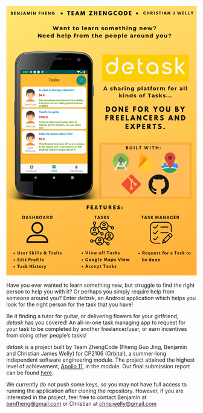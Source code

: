 ![](app/src/main/res/detask_poster.png)

Have you ever wanted to learn something new, but struggle to find the right person to help you with it? Or perhaps you simply require help from someone around you? Enter *detask*, an Android application which helps you look for the right person for the task that you have! 

Be it finding a tutor for guitar, or delivering flowers for your girlfriend, *detask* has you covered! An all-in-one task managing app to request for your task to be completed by another freelancer/user, or earn incentives from doing other people’s tasks!

*detask* is a project built by Team ZhengCode (Fheng Guo Jing, Benjamin and Christian James Welly) for CP2106 (Orbital), a summer-long independent software engineering module. The project attained the highest level of achievement, [Apollo 11](https://orbital.comp.nus.edu.sg/?p=45), in the module. Our final submission report can be found [here](https://docs.google.com/document/d/1E9MDTBPoPHKJOVJNi6SsLq-xQj1mefgllzGYb93G5FU/edit?usp=drive_web&ouid=101062236602867497167).

 We currently do not push some keys, so you may not have full access to running the application after cloning the repository. However, if you are interested in the project, feel free to contact Benjamin at benfheng@gmail.com or Christian at chrisjwelly@gmail.com